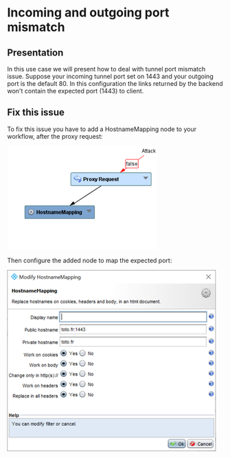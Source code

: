 Incoming and outgoing port mismatch
===================================

Presentation
------------

In this use case we will present how to deal with tunnel port mismatch issue.
Suppose your incoming tunnel port set on 1443 and your outgoing port is the default 80.
In this configuration the links returned by the backend won't contain the expected port (1443) to client.

Fix this issue
--------------
To fix this issue you have to add a HostnameMapping node to your workflow, after the proxy request:

![](./attachments/doc_non_default_port_0001.png)

Then configure the added node to map the expected port:

![](./attachments/doc_non_default_port_0002.png)

